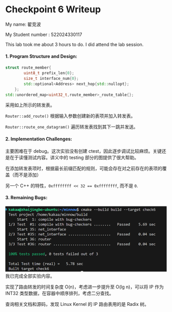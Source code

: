 Checkpoint 6 Writeup
====================


My name: 翟竞波

My Student number : 522024330117

This lab took me about 3 hours to do. I did attend the lab session.

#### 1. Program Structure and Design:

```C++
struct route_member{
        uint8_t prefix_len{0};
        size_t interface_num{0};
        std::optional<Address> next_hop{std::nullopt};
    };
std::unordered_map<uint32_t,route_member>_route_table{};
```
采用如上所示的转发表。

`Router::add_route()` 根据输入参数创建新的表项并加入转发表。

`Router::route_one_datagram()` 遍历转发表找到其下一跳并发送。

#### 2. Implementation Challenges:

主要困难在于 debug。这次实验没有创建 ctest，因此逐步调试比较麻烦。关键还是在于读懂测试内容。讲义中的 testing 部分的图提供了很大帮助。

在添加转发表项时，根据最长前缀匹配的规则，可能会存在对之前存在的表项的覆盖（而不是添加）

另一个 C++ 的特性，`0xffffffff << 32 == 0xffffffff`, 而不是 `0`.


#### 3. Remaining Bugs:
![check6](graphs/check6.png)
我已完成全部实验内容。

实现了路由转发的时间复杂度 O(n)，考虑进一步提升至 O(lg n)，可以将 IP 作为 INT32 类型数据，在容器中顺序排列，考虑二分查找。

查询相关文档和源码，发现 Linux Kernel 的 IP 路由表用的是 Radix 树。
